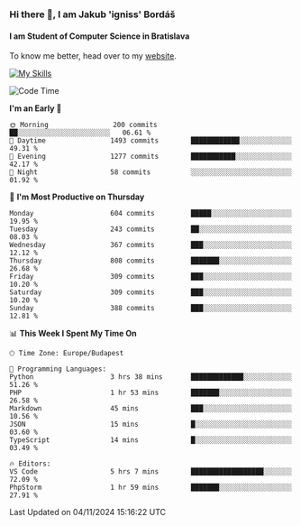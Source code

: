 ### Hi there 👋, I am Jakub 'igniss' Bordáš

#### I am Student of Computer Science in Bratislava
To know me better, head over to my [website](https://bordas.sk).

[![My Skills](https://skillicons.dev/icons?i=js,html,css,figma,svelte,java,kotlin,python,postgresql,typescript,nest,nodejs)](https://bordas.sk)


<!--START_SECTION:waka-->
![Code Time](http://img.shields.io/badge/Code%20Time-1%2C559%20hrs%2043%20mins-blue)

**I'm an Early 🐤** 

```text
🌞 Morning                200 commits         ██░░░░░░░░░░░░░░░░░░░░░░░   06.61 % 
🌆 Daytime                1493 commits        ████████████░░░░░░░░░░░░░   49.31 % 
🌃 Evening                1277 commits        ███████████░░░░░░░░░░░░░░   42.17 % 
🌙 Night                  58 commits          ░░░░░░░░░░░░░░░░░░░░░░░░░   01.92 % 
```
📅 **I'm Most Productive on Thursday** 

```text
Monday                   604 commits         █████░░░░░░░░░░░░░░░░░░░░   19.95 % 
Tuesday                  243 commits         ██░░░░░░░░░░░░░░░░░░░░░░░   08.03 % 
Wednesday                367 commits         ███░░░░░░░░░░░░░░░░░░░░░░   12.12 % 
Thursday                 808 commits         ███████░░░░░░░░░░░░░░░░░░   26.68 % 
Friday                   309 commits         ███░░░░░░░░░░░░░░░░░░░░░░   10.20 % 
Saturday                 309 commits         ███░░░░░░░░░░░░░░░░░░░░░░   10.20 % 
Sunday                   388 commits         ███░░░░░░░░░░░░░░░░░░░░░░   12.81 % 
```


📊 **This Week I Spent My Time On** 

```text
🕑︎ Time Zone: Europe/Budapest

💬 Programming Languages: 
Python                   3 hrs 38 mins       █████████████░░░░░░░░░░░░   51.26 % 
PHP                      1 hr 53 mins        ███████░░░░░░░░░░░░░░░░░░   26.58 % 
Markdown                 45 mins             ███░░░░░░░░░░░░░░░░░░░░░░   10.56 % 
JSON                     15 mins             █░░░░░░░░░░░░░░░░░░░░░░░░   03.60 % 
TypeScript               14 mins             █░░░░░░░░░░░░░░░░░░░░░░░░   03.49 % 

🔥 Editors: 
VS Code                  5 hrs 7 mins        ██████████████████░░░░░░░   72.09 % 
PhpStorm                 1 hr 59 mins        ███████░░░░░░░░░░░░░░░░░░   27.91 % 
```


 Last Updated on 04/11/2024 15:16:22 UTC
<!--END_SECTION:waka-->
